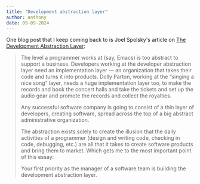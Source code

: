 ```yaml
---
title: "Development abstraction layer"
author: anthony
date: 09-09-2024
---
```


One blog post that I keep coming back to is Joel Spolsky's article on [The Development Abstraction Layer](https://www.joelonsoftware.com/2006/04/11/the-development-abstraction-layer-2/):

> The level a programmer works at (say, Emacs) is too abstract to support a business. Developers working at the developer abstraction layer need an implementation layer — an organization that takes their code and turns it into products. Dolly Parton, working at the “singing a nice song” layer, needs a huge implementation layer too, to make the records and book the concert halls and take the tickets and set up the audio gear and promote the records and collect the royalties.
>
> Any successful software company is going to consist of a thin layer of developers, creating software, spread across the top of a big abstract administrative organization.
> 
> The abstraction exists solely to create the illusion that the daily activities of a programmer (design and writing code, checking in code, debugging, etc.) are all that it takes to create software products and bring them to market. Which gets me to the most important point of this essay:
> 
> Your first priority as the manager of a software team is building the development abstraction layer.

